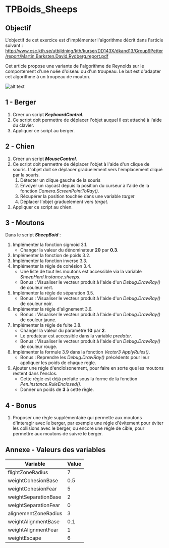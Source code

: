 ﻿# TPBoids_Sheeps

## Objectif

L'objectif de cet exercice est d'implémenter l'algorithme décrit dans l'article suivant :
http://www.csc.kth.se/utbildning/kth/kurser/DD143X/dkand13/Group9Petter/report/Martin.Barksten.David.Rydberg.report.pdf

Cet article propose une variante de l'algorithme de Reynolds sur le comportement d'une nuée d'oiseau ou d'un troupeau. Le but est d'adapter cet algorithme à un troupeau de mouton.

![alt text](Resultat.gif "Resultat")

## 1 - Berger

1. Creer un script __*KeyboardControl*__.
1. Ce script doit permettre de déplacer l'objet auquel il est attaché à l'aide du clavier.
1. Appliquer ce script au berger.

## 2 - Chien

1. Creer un script __*MouseControl*__.
1. Ce script doit permettre de déplacer l'objet à l'aide d'un clique de souris. L'objet doit se déplacer graduelement vers l'emplacement cliqué par la souris.
	1. Détecter un clique gauche de la souris
	1. Envoyer un raycast depuis la position du curseur à l'aide de la fonction *Camera.ScreenPointToRay()*.
	1. Récupérer la position touchée dans une variable *target*
	1. Déplacer l'objet graduelement vers *target*.
1. Appliquer ce script au chien.

## 3 - Moutons

Dans le script __*SheepBoid*__ :

1. Implémenter la fonction sigmoid 3.1.
	* Changer la valeur du dénominateur __20__ par __0.3__.
1. Implémenter la fonction de poids 3.2.
1. Implémenter la fonction inverse 3.3.
1. Implémenter la régle de cohésion 3.4.
	* Une liste de tout les moutons est accessible via la variable *SheepHerd.Instance.sheeps*.
	* Bonus : Visualiser le vecteur produit à l'aide d'un *Debug.DrawRay()* de couleur vert.
1. Implémenter la régle de séparation 3.5.
	* Bonus : Visualiser le vecteur produit à l'aide d'un *Debug.DrawRay()* de couleur noir.
1. Implémenter la régle d'alignement 3.6.
	* Bonus : Visualiser le vecteur produit à l'aide d'un *Debug.DrawRay()* de couleur jaune.
1. Implémenter la régle de fuite 3.8.
	* Changer la valeur du paramètre __10__ par __2__.
	* Le predateur est accessible dans la variable *predator*.
	* Bonus : Visualiser le vecteur produit à l'aide d'un *Debug.DrawRay()* de couleur rouge.
1. Implémenter la formule 3.9 dans la fonction *Vector3 ApplyRules()*.
	* Bonus : Reprendre les *Debug.DrawRay()* précédents pour leur appliquer les poids de chaque règle.
1. Ajouter une régle d'encloisonement, pour faire en sorte que les moutons restent dans l'enclos.
	* Cette règle est déjà préfaite sous la forme de la fonction *Pen.Instance.RuleEnclosed()*.
	* Donner un poids de __3__ à cette règle.

## 4 - Bonus

1. Proposer une règle supplémentaire qui permette aux moutons d'interagir avec le berger, par exemple une régle d'évitement pour éviter les collisions avec le berger, ou encore une régle de cible, pour permettre aux moutons de suivre le berger.

## Annexe - Valeurs des variables

| Variable             | Value |
|----------------------|-------|
| flightZoneRadius     | 7     |
| weightCohesionBase   | 0.5   |
| weightCohesionFear   | 5     |
| weightSeparationBase | 2     |
| weightSeparationFear | 0     |
| alignementZoneRadius | 3     |
| weightAlignmentBase  | 0.1   |
| weightAlignmentFear  | 1     |
| weightEscape         | 6     |
